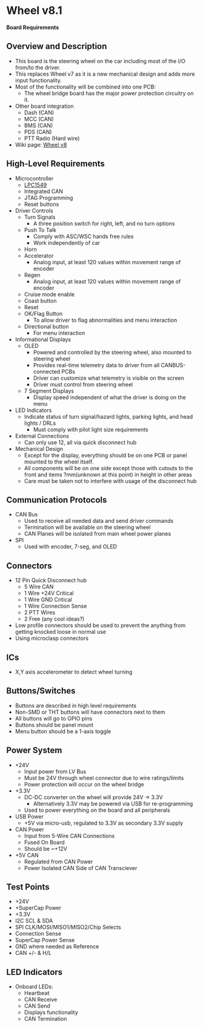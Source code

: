 # Wheel v8.1
**Board Requirements**


## Overview and Description
- This board is the steering wheel on the car including most of the I/O from/to the driver. 
- This replaces Wheel v7 as it is a new mechanical design and adds more input functionality.
- Most of the functionality will be combined into one PCB:
	- The wheel bridge board has the major power protection circuitry on it.
- Other board integration
	- Dash (CAN)
	- MCC (CAN)
	- BMS (CAN)
	- PDS (CAN)
	- PTT Radio (Hard wire)
- Wiki page: [Wheel v8](https://wiki.illinisolarcar.com/w/index.php/Wheel_v8)

## High-Level Requirements
- Microcontroller
	- [LPC1549](https://www.nxp.com/docs/en/data-sheet/LPC15XX.pdf)
	- Integrated CAN
	- JTAG Programming
	- Reset buttons
- Driver Controls
	- Turn Signals
		- A three position switch for right, left, and no turn options
	- Push To Talk
		- Comply with ASC/WSC hands free rules
		- Work independently of car
	- Horn
	- Accelerator
		- Analog input, at least 120 values within movement range of encoder
	- Regen
		- Analog input, at least 120 values within movement range of encoder
	- Cruise mode enable
	- Coast button
	- Reset
	- OK/Flag Button
		- To allow driver to flag abnormalities and menu interaction
	- Directional button
		- For menu interaction
- Informational Displays
	- OLED 
		- Powered and controlled by the steering wheel, also mounted to steering wheel
		- Provides real-time telemetry data to driver from all CANBUS-connected PCBs
		- Driver can customize what telemetry is visible on the screen
		- Driver must control from steering wheel
	- 7 Segment Displays
		- Display speed independent of what the driver is doing on the menu
- LED Indicators
	- Indicate status of turn signal/hazard lights, parking lights, and head lights / DRLs
		- Must comply with pilot light size requirements
- External Connections
	- Can only use 12, all via quick disconnect hub
- Mechanical Design
	- Except for the display, everything should be on one PCB or panel mounted to the wheel itself. 
	- All components will be on one side except those with cutouts to the front and items ?mm(unknown at this point) in height in other areas
	- Care must be taken not to interfere with usage of the disconnect hub	


## Communication Protocols
- CAN Bus
	- Used to receive all needed data and send driver commands
	- Termination will be available on the steering wheel
	- CAN Planes will be isolated from main wheel power planes
- SPI
	- Used with encoder, 7-seg, and OLED

## Connectors
- 12 Pin Quick Disconnect hub
    - 5 Wire CAN
	- 1 Wire +24V Critical
	- 1 Wire GND Critical
	- 1 Wire Connection Sense
	- 2 PTT Wires
	- 2 Free (any cool ideas?)
- Low profile connectors should be used to prevent the anything from getting knocked loose in normal use
- Using microclasp connectors

## ICs
- X,Y axis accelerometer to detect wheel turning

## Buttons/Switches
- Buttons are described in high level requirements
- Non-SMD or THT buttons will have connectors next to them
- All buttons will go to GPIO pins
- Buttons should be panel mount
- Menu button should be a 1-axis toggle

## Power System
- +24V
	- Input power from LV Bus
	- Must be 24V through wheel connector due to wire ratings/limits
	- Power protection will occur on the wheel bridge
- +3.3V
	- DC-DC converter on the wheel will provide 24V -> 3.3V
	     - Alternatively 3.3V may be powered via USB for re-programming
	- Used to power everything on the board and all peripherals
- USB Power
    - +5V via micro-usb, regulated to 3.3V as secondary 3.3V supply
- CAN Power
    - Input from 5-Wire CAN Connections
	- Fused On Board
	- Should be ~+12V
- +5V CAN
    - Regulated from CAN Power
	- Power Isolated CAN Side of CAN Transciever

## Test Points
- +24V
- +SuperCap Power
- +3.3V
- I2C SCL & SDA
- SPI CLK/MOSI/MISO1/MISO2/Chip Selects
- Connection Sense
- SuperCap Power Sense
- GND where needed as Reference
- CAN +/- & H/L

## LED Indicators
- Onboard LEDs:
	- Heartbeat
	- CAN Receive
	- CAN Send
	- Displays functionality
	- CAN Termination
